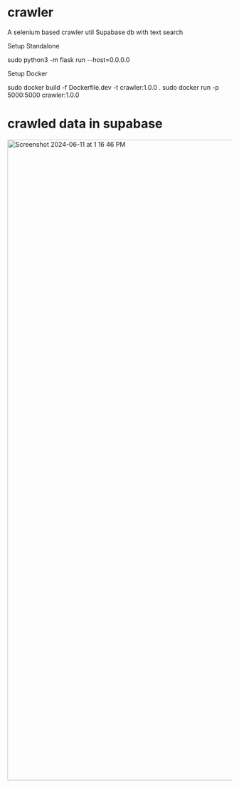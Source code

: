 # crawler
A selenium based crawler util
Supabase db with text search

Setup Standalone

sudo python3 -m flask run --host=0.0.0.0  

Setup Docker

sudo docker build -f Dockerfile.dev -t crawler:1.0.0 .
sudo docker run -p 5000:5000 crawler:1.0.0

# crawled data in supabase

<img width="1439" alt="Screenshot 2024-06-11 at 1 16 46 PM" src="https://github.com/saravana3853/crawler/assets/28153700/8209e8af-c662-492f-898f-a99ad09ee4ed">
